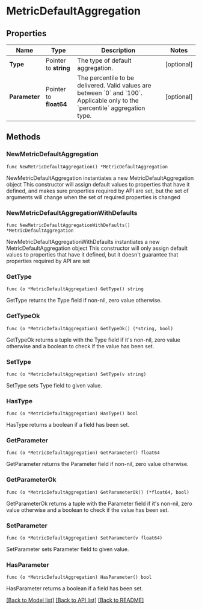 # MetricDefaultAggregation

## Properties

Name | Type | Description | Notes
------------ | ------------- | ------------- | -------------
**Type** | Pointer to **string** | The type of default aggregation. | [optional] 
**Parameter** | Pointer to **float64** | The percentile to be delivered. Valid values are between &#x60;0&#x60; and &#x60;100&#x60;.   Applicable only to the &#x60;percentile&#x60; aggregation type. | [optional] 

## Methods

### NewMetricDefaultAggregation

`func NewMetricDefaultAggregation() *MetricDefaultAggregation`

NewMetricDefaultAggregation instantiates a new MetricDefaultAggregation object
This constructor will assign default values to properties that have it defined,
and makes sure properties required by API are set, but the set of arguments
will change when the set of required properties is changed

### NewMetricDefaultAggregationWithDefaults

`func NewMetricDefaultAggregationWithDefaults() *MetricDefaultAggregation`

NewMetricDefaultAggregationWithDefaults instantiates a new MetricDefaultAggregation object
This constructor will only assign default values to properties that have it defined,
but it doesn't guarantee that properties required by API are set

### GetType

`func (o *MetricDefaultAggregation) GetType() string`

GetType returns the Type field if non-nil, zero value otherwise.

### GetTypeOk

`func (o *MetricDefaultAggregation) GetTypeOk() (*string, bool)`

GetTypeOk returns a tuple with the Type field if it's non-nil, zero value otherwise
and a boolean to check if the value has been set.

### SetType

`func (o *MetricDefaultAggregation) SetType(v string)`

SetType sets Type field to given value.

### HasType

`func (o *MetricDefaultAggregation) HasType() bool`

HasType returns a boolean if a field has been set.

### GetParameter

`func (o *MetricDefaultAggregation) GetParameter() float64`

GetParameter returns the Parameter field if non-nil, zero value otherwise.

### GetParameterOk

`func (o *MetricDefaultAggregation) GetParameterOk() (*float64, bool)`

GetParameterOk returns a tuple with the Parameter field if it's non-nil, zero value otherwise
and a boolean to check if the value has been set.

### SetParameter

`func (o *MetricDefaultAggregation) SetParameter(v float64)`

SetParameter sets Parameter field to given value.

### HasParameter

`func (o *MetricDefaultAggregation) HasParameter() bool`

HasParameter returns a boolean if a field has been set.


[[Back to Model list]](../README.md#documentation-for-models) [[Back to API list]](../README.md#documentation-for-api-endpoints) [[Back to README]](../README.md)


